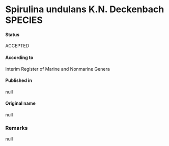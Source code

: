 # Spirulina undulans K.N. Deckenbach SPECIES

#### Status
ACCEPTED

#### According to
Interim Register of Marine and Nonmarine Genera

#### Published in
null

#### Original name
null

### Remarks
null